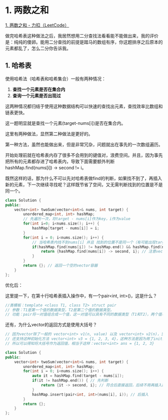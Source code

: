 # 1. 两数之和

[1. 两数之和 - 力扣（LeetCode）](https://leetcode.cn/problems/two-sum/)

做完哈希表这种做法之后，我居然想用二分查找法看看能不能做出来，我的评价是：纯纯的傻卵。能用二分查找的前提是踏马的数组有序，你这题排序之后原本的元素都乱了，怎么二分你告诉我。



## 1. 哈希表

使用哈希法（哈希表和哈希集合）一般有两种情况：

1. **查找一个元素是否在集合内**
2. **查询一个元素是否出现过**

这两种情况都归结于使用这种数据结构可以快速的查找出元素，查找效率比数组和链表更快。

这一题明显就是查找一个元素(target-nums[i])是否在集合内。

这里有两种做法，显然第二种做法是更好的。

第一种方法，虽然也能做出来，但是非常冗杂，问题就出在事先的一次数组遍历。

开始处理前就在哈希表内存了很多不会用到的键值对，浪费空间。并且，因为事先把所有的元素都存进了哈希表内，导致下面需要额外判断 hashMap.find(nums[i]) -> second != i。

既然这样的话，那为什么不可以先对哈希表做find的判断，如果找不到了，再插入新的元素，下一次继续寻找呢？这样既节省了空间，又无需判断找到的位置是不是同一个。

```c++
class Solution {
public:
    vector<int> twoSum(vector<int>& nums, int target) {
        unordered_map<int, int> hashMap;
        // 先遍历一次，将target - nums[i]作为key，i作为value
        for(int i=0; i<nums.size(); i++) {
            hashMap[target - nums[i]] = i;
        }
        for(int i = 0; i<nums.size(); i++) {
            // 当哈希表内找不到nums[i] 并且 找到的位置不是同一个（有可能出现target=6，3+3的情况）
            if(hashMap.find(nums[i]) != hashMap.end() && hashMap.find(nums[i]) -> second != i) {
                return {hashMap.find(nums[i]) -> second, i}; // 注意vector容器的返回方法
            }
        }
        return {}; // 返回一个空的vector容器
    }
};
```

优化后：

这里提一下，在第十行哈希表插入操作中，有一个pair<int, int>()，这是什么？

```c++
//类模板：template <class T1, class T2> struct pair
// 参数：T1是第一个值的数据类型，T2是第二个值的数据类型。
// 功能：pair将一对值组合成一个值，这一对值可以具有不同的数据类型（T1和T2），两个值可以分别用pair的两个公有函数first和second访问。
```

还有，为什么vector的返回方式是使用大括号？

```c++
// 因为vector除了一般的 vector<int> v1(n, value) 以及 vector<int> v2(n)，当然还有别的初始化方法。
// 还支持这种初始化方法 vector<int> v3 = {1, 2, 3, 4}，这种方法是因为用了initializer_list（一个模板类，用于方便容器的初始化）
// 所以可以得知将大括号作为返回值，相当于这样：vector<int> ans = {1, 2, 3}
```

```c++
class Solution {
public:
    vector<int> twoSum(vector<int>& nums, int target) {
        unordered_map<int, int> hashMap;
        for(int i = 0; i<nums.size(); i++) {
            auto it = hashMap.find(target - nums[i]);
            if(it != hashMap.end()) { // 先判断
                return {it -> second, i}; // 符合后直接返回，后续不用再插入新的键值对
            }
            hashMap.insert(pair<int, int>(nums[i], i)); // 后插入
        }
        return {};
    }
};
```

